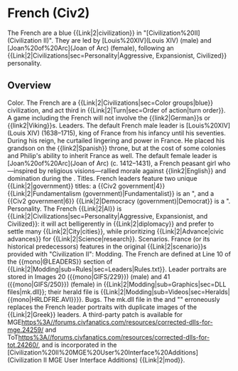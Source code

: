 # French (Civ2)

The French are a blue {{Link|2|civilization}} in "[Civilization%20II](Civilization II)". They are led by [Louis%20XIV](Louis XIV) (male) and [Joan%20of%20Arc](Joan of Arc) (female), following an {{Link|2|Civilizations|sec=Personality|Aggressive, Expansionist, Civilized}} personality.
## Overview

Color.
The French are a {{Link|2|Civilizations|sec=Color groups|blue}} civilization, and act third in {{Link|2|Turn|sec=Order of action|turn order}}. A game including the French will not involve the {{link2|German}}s or {{link2|Viking}}s.
Leaders.
The default French male leader is [Louis%20XIV](Louis XIV) (1638–1715), king of France from his infancy until his seventies. During his reign, he curtailed lingering and power in France. He placed his grandson on the {{link2|Spanish}} throne, but at the cost of some colonies and Philip's ability to inherit France as well.
The default female leader is [Joan%20of%20Arc](Joan of Arc) (c. 1412–1431), a French peasant girl who—inspired by religious visions—rallied morale against {{link2|English}} and domination during the .
Titles.
French leaders feature two unique {{Link|2|government}} titles: a {{Civ2 government|4}} {{Link|2|Fundamentalism (government)|Fundamentalist}} is an ", and a {{Civ2 government|6}} {{Link|2|Democracy (government)|Democrat}} is a ".
Personality.
The French {{Link|2|AI}} is {{Link|2|Civilizations|sec=Personality|Aggressive, Expansionist, and Civilized}}: it will act belligerently in {{Link|2|diplomacy}} and prefer to settle many {{Link|2|City|cities}}, while prioritizing {{Link|2|Advance|civic advances}} for {{Link|2|Science|research}}.
Scenarios.
France (or its historical predecessors) features in the original {{Link|2|scenario}}s provided with "Civilization II":
Modding.
The French are defined at Line 10 of the {{mono|@LEADERS}} section of {{Link|2|Modding|sub=Rules|sec=Leaders|Rules.txt}}. Leader portraits are stored in Images 20 ({{mono|GIFS/229}}) (male) and 41 ({{mono|GIFS/250}}) (female) in {{Link|2|Modding|sub=Graphics|sec=DLL files|mk.dll}}; their herald file is {{Link|2|Modding|sub=Videos|sec=Heralds|{{mono|HRLDFRE.AVI}}}}.
Bugs.
The mk.dll file in the and "" erroneously replaces the French leader portraits with duplicate images of the {{Link|2|Greek}} leaders. A third-party patch is available for MGE[https%3A//forums.civfanatics.com/resources/corrected-dlls-for-mge.24259/]() and ToT[https%3A//forums.civfanatics.com/resources/corrected-dlls-for-tot.24260/](), and is incorporated in the [Civilization%20II%20MGE%20User%20Interface%20Additions](Civilization II MGE User Interface Additions) {{Link|2|mod}}.